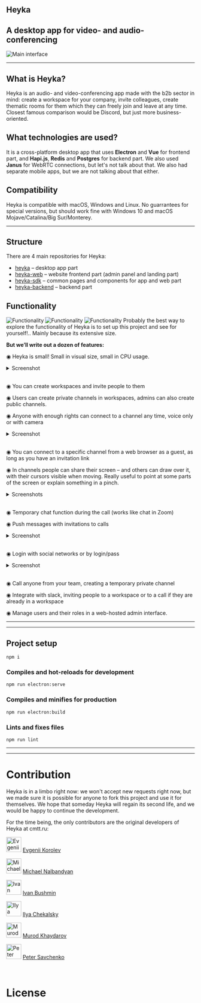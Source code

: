 ## **Heyka**
## A desktop app for video- and audio-conferencing
![Main interface](/promo/1.png)

---


## What is Heyka?
Heyka is an audio- and video-conferencing app made with the b2b sector in mind: create a workspace for your company, invite colleagues, create thematic rooms for them which they can freely join and leave at any time.
Closest famous comparison would be Discord, but just more business-oriented.

## What technologies are used?
It is a cross-platform desktop app that uses **Electron** and **Vue** for frontend part, and **Hapi.js**, **Redis** and **Postgres** for backend part. We also used **Janus** for WebRTC connections, but let's not talk about that.
We also had separate mobile apps, but we are not talking about that either.

## Compatibility
Heyka is compatible with macOS, Windows and Linux. No guarrantees for special versions, but should work fine with Windows 10 and macOS Mojave/Catalina/Big Sur/Monterey.

---

## Structure
There are 4 main repositories for Heyka:
- [heyka](https://github.com/cmtt-ru/heyka) – desktop app part
- [heyka-web](https://github.com/cmtt-ru/heyka-web) – website frontend part (admin panel and landing part)
- [heyka-sdk](https://github.com/cmtt-ru/heyka-sdk) – common pages and components for app and web part
- [heyka-backend](https://github.com/cmtt-ru/heyka-backend) – backend part

## Functionality
![Functionality](/promo/3.png)
![Functionality](/promo/6.png)
![Functionality](/promo/8.png)
Probably the best way to explore the functionality of Heyka is to set up this project and see for yourself!.. Mainly because its extensive size.

**But we’ll write out a dozen of features:**

◉ Heyka is small! Small in visual size, small in CPU usage.

<details>
  <summary>Screenshot</summary>
<img src="./promo/10.png" alt="drawing" width="500"/>
</details>
&nbsp;

◉ You can create workspaces and invite people to them

◉ Users can create private channels in workspaces, admins can also create public channels.

◉ Anyone with enough rights can connect to a channel any time, voice only or with camera
<details>
  <summary>Screenshot</summary>
<img src="./promo/6.png" alt="drawing" width="500"/>
</details>
&nbsp;

◉ You can connect to a specific channel from a web browser as a guest, as long as you have an invitation link

◉ In channels people can share their screen – and others can draw over it, with their cursors visible when moving. Really useful to point at some parts of the screen or explain something in a pinch.
<details>
  <summary>Screenshots</summary>
<img src="./promo/7.png" alt="drawing" width="500"/>
<img src="./promo/11.png" alt="drawing" width="500"/>
</details>
&nbsp;

◉ Temporary chat function during the call (works like chat in Zoom)

◉ Push messages with invitations to calls
<details>
  <summary>Screenshot</summary>
<img src="./promo/9.png" alt="drawing" width="500"/>
</details>
&nbsp;

◉ Login with social networks or by login/pass
<details>
  <summary>Screenshot</summary>
<img src="./promo/2.png" alt="drawing" width="500"/>
</details>
&nbsp;

◉ Call anyone from your team, creating a temporary private channel

◉ Integrate with slack, inviting people to a workspace or to a call if they are already in a workspace

◉ Manage users and their roles in a web-hosted admin interface.

---
---
## Project setup
```
npm i
```

### Compiles and hot-reloads for development
```
npm run electron:serve
```

### Compiles and minifies for production
```
npm run electron:build
```

### Lints and fixes files
```
npm run lint
```

---
---
# Contribution
Heyka is in a limbo right now: we won't accept new requests right now, but we made sure it is possible for anyone to fork this project and use it for themselves. We hope that someday Heyka will regain its second life, and we would be happy to continue the development.

For the time being, the only contributors are the original developers of Heyka at cmtt.ru:

<img src="https://avatars.githubusercontent.com/u/6544286?s=64&v=4" alt="Evgenii Korolev" width="40"/> [Evgenii Korolev](https://github.com/ekorolev)

<img src="https://avatars.githubusercontent.com/u/3993459?s=64&v=4" alt="Michael Nalbandyan" width="40"/> [Michael Nalbandyan](https://github.com/xinger)

<img src="https://avatars.githubusercontent.com/u/21334998?s=64&v=4" alt="Ivan Bushmin" width="40"/> [Ivan Bushmin](https://github.com/bushmin)

<img src="https://avatars.githubusercontent.com/u/241584?s=64&v=4" alt="Ilya Chekalsky" width="40"/> [Ilya Chekalsky](https://github.com/chekalsky)

<img src="https://avatars.githubusercontent.com/u/6507765?s=64&v=4" alt="Murod Khaydarov" width="40"/> [Murod Khaydarov](https://github.com/khaydarov)

<img src="https://avatars.githubusercontent.com/u/3684889?s=64&v=4" alt="Peter Savchenko" width="40"/> [Peter Savchenko](https://github.com/neSpecc)


&nbsp;
&nbsp;
# License

